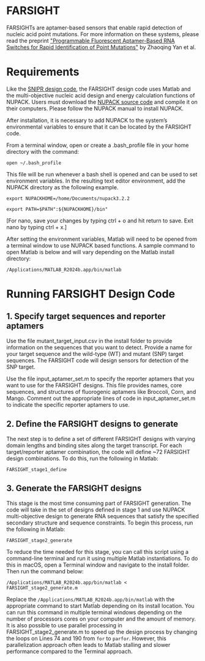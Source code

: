 # FARSIGHT
FARSIGHTs are aptamer-based sensors that enable rapid detection of nucleic acid point mutations. For more information on these systems, please read the preprint ["Programmable Fluorescent Aptamer-Based RNA Switches for Rapid Identification of Point Mutations"](https://www.medrxiv.org/content/10.1101/2025.03.07.25323576v1) by Zhaoqing Yan et al.

# Requirements
Like the [SNIPR design code](https://github.com/Albert09111/SNIPR/tree/master), the FARSIGHT design code uses Matlab and the multi-objective nucleic acid design and energy calculation functions of NUPACK. Users must download the [NUPACK source code](http://www.nupack.org/downloads) and compile it on their computers. Please follow the NUPACK manual to install NUPACK. 

After installation, it is necessary to add NUPACK to the system’s environmental variables to ensure that it can be located by the FARSIGHT code. 

From a terminal window, open or create a .bash_profile file in your home directory with the command:

`open ~/.bash_profile`

This file will be run whenever a bash shell is opened and can be used to set environment variables. In the resulting text editor environment, add the NUPACK directory as the following example.

`export NUPACKHOME=/home/Documents/nupack3.2.2`

`export PATH=$PATH":${NUPACKHOME}/bin"`

[For nano, save your changes by typing ctrl + o and hit return to save. Exit nano by typing ctrl + x.]

After setting the environment variables, Matlab will need to be opened from a terminal window to use NUPACK based functions. A sample command to open Matlab is below and will vary depending on the Matlab install directory:

`/Applications/MATLAB_R2024b.app/bin/matlab`

# Running FARSIGHT Design Code
## 1. Specify target sequences and reporter aptamers
Use the file mutant_target_input.csv in the install folder to provide information on the sequences that you want to detect. Provide a name for your target sequence and the wild-type (WT) and mutant (SNP) target sequences. The FARSIGHT code will design sensors for detection of the SNP target.

Use the file input_aptamer_set.m to specify the reporter aptamers that you want to use for the FARSIGHT designs. This file provides names, core sequences, and structures of fluorogenic aptamers like Broccoli, Corn, and Mango. Comment out the appropriate lines of code in input_aptamer_set.m to indicate the specific reporter aptamers to use.

## 2. Define the FARSIGHT designs to generate
The next step is to define a set of different FARSIGHT designs with varying domain lengths and binding sites along the target transcript. For each target/reporter aptamer combination, the code will define ~72 FARSIGHT design combinations. To do this, run the following in Matlab:

`FARSIGHT_stage1_define`

## 3. Generate the FARSIGHT designs
This stage is the most time consuming part of FARSIGHT generation. The code will take in the set of designs defined in stage 1 and use NUPACK multi-objective design to generate RNA sequences that satisfy the specified secondary structure and sequence constraints. To begin this process, run the following in Matlab:

`FARSIGHT_stage2_generate`

To reduce the time needed for this stage, you can call this script using a command-line terminal and run it using multiple Matlab instantiations. To do this in macOS, open a Terminal window and navigate to the install folder. Then run the command below:

`/Applications/MATLAB_R2024b.app/bin/matlab < FARSIGHT_stage2_generate.m`

Replace the `/Applications/MATLAB_R2024b.app/bin/matlab` with the appropriate command to start Matlab depending on its install location. You can run this command in multiple terminal windows depending on the number of processors cores on your computer and the amount of memory. It is also possible to use parallel processing in FARSIGHT_stage2_generate.m to speed up the design process by changing the loops on Lines 74 and 190 from `for` to `parfor`. However, this parallelization approach often leads to Matlab stalling and slower performance compared to the Terminal approach.
